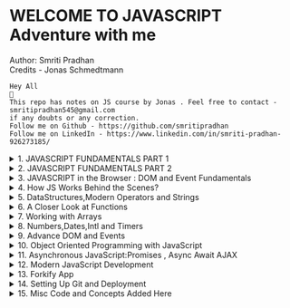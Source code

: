 # WELCOME TO JAVASCRIPT Adventure with me

Author: Smriti Pradhan<br>
Credits - Jonas Schmedtmann

```
Hey All
👋
This repo has notes on JS course by Jonas . Feel free to contact - smritipradhan545@gmail.com
if any doubts or any correction.
Follow me on Github - https://github.com/smritipradhan
Follow me on LinkedIn - https://www.linkedin.com/in/smriti-pradhan-926273185/

```

<details close>
<summary>1. JAVASCRIPT FUNDAMENTALS PART 1</summary>
<br>
1.
</details>
<details close> 
<summary>2. JAVASCRIPT FUNDAMENTALS PART 2</summary>
<br>
1.

</details>
<details close>
<summary>3. JAVASCRIPT in the Browser : DOM and Event Fundamentals</summary>
<br>
1.
</details>
<details close>
<summary>4. How JS Works Behind the Scenes?</summary>
<br>
1.
</details>
<details close>
<summary>5. DataStructures,Modern Operators and Strings</summary>
<br>
1.
</details>
<details close>
<summary>6. A Closer Look at Functions</summary>
<br>
1.
</details>
<details close>
<summary>7. Working with Arrays</summary>
<br>
1.
</details>
<details close>
<summary>8. Numbers,Dates,Intl and Timers</summary>
<br>
1.
</details>
<details close>
<summary>9. Advance DOM and Events</summary>
<br>
1.
</details>
<details close>
<summary>10. Object Oriented Programming with JavaScript</summary>
<br>
1.
</details>
<details close>
<summary>11. Asynchronous JavaScript:Promises , Async Await AJAX</summary>
<br>
1.
</details>
<details close>
<summary>12. Modern JavaScript Development</summary>
<br>
1.
</details>
<details close>
<summary>13. Forkify App</summary>
<br>
1.
</details>
<details close>
<summary>14. Setting Up Git and Deployment</summary>
<br>
1.
</details>
<details close>
<summary>15. Misc Code and Concepts Added Here</summary>
<br>
1.
</details>

